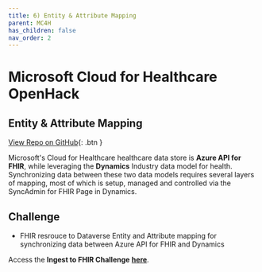 ```yaml
---
title: 6) Entity & Attribute Mapping
parent: MC4H
has_children: false
nav_order: 2
---
```

# Microsoft Cloud for Healthcare OpenHack

## Entity & Attribute Mapping
[View Repo on GitHub](https://github.com/microsoft/openhack-mc4h/tree/main/Challenge-06){: .btn }

Microsoft's Cloud for Healthcare healthcare data store is **Azure API for FHIR**, while leveraging the **Dynamics** Industry data model for health.  Synchronizing data between these two data models requires several layers of mapping, most of which is setup, managed and controlled via the SyncAdmin for FHIR Page in Dynamics. 


## Challenge 
+ FHIR resrouce to Dataverse Entity and Attribute mapping for synchronizing data between Azure API for FHIR and Dynamics

Access the __Ingest to FHIR Challenge__ **[here](https://github.com/microsoft/openhack-mc4h/tree/main/Challenge-03)**.
